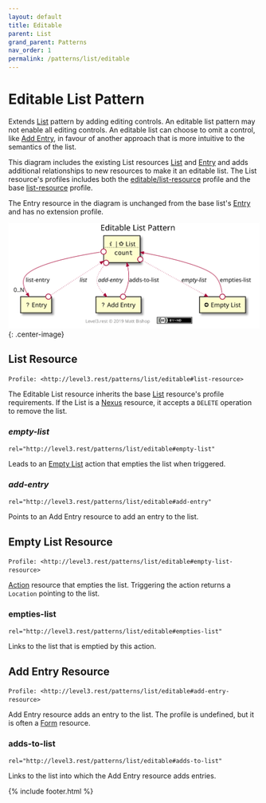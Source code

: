 ```yaml
---
layout: default
title: Editable
parent: List
grand_parent: Patterns
nav_order: 1
permalink: /patterns/list/editable
---
```

# Editable List Pattern

Extends [List](../list.md) pattern by adding editing controls. An editable list pattern may not enable all editing controls. An editable list can choose to omit a control, like [Add Entry](#add-entry-resource), in favour of another approach that is more intuitive to the semantics of the list. 

This diagram includes the existing List resources [List](../list.md#list-resource) and [Entry](../list.md#entry-resource) and adds additional relationships to new resources to make it an editable list. The List resource's profiles includes both the [editable/list-resource](#list-resource) profile and the base [list-resource](../list.md#list-resource) profile.

The Entry resource in the diagram is unchanged from the base list's [Entry](../list.md#entry-resource) and has no extension profile.

![](editable/relations.svg){: .center-image}

## List Resource

`Profile: <http://level3.rest/patterns/list/editable#list-resource>`

The Editable List resource inherits the base [List](../list.md#list-resource) resource's profile requirements. If the List is a [Nexus](../../profiles/nexus.md) resource, it accepts a `DELETE` operation to remove the list.

### *empty-list*

```
rel="http://level3.rest/patterns/list/editable#empty-list"
```

Leads to an [Empty List](#empty-list-resource) action that empties the list when triggered.

### *add-entry*

```
rel="http://level3.rest/patterns/list/editable#add-entry"
```

Points to an Add Entry resource to add an entry to the list.

## Empty List Resource

`Profile: <http://level3.rest/patterns/list/editable#empty-list-resource>`

[Action](../../profiles/action.md) resource that empties the list. Triggering the action returns a `Location` pointing to the list.

### empties-list

```
rel="http://level3.rest/patterns/list/editable#empties-list"
```

Links to the list that is emptied by this action.

## Add Entry Resource

`Profile: <http://level3.rest/patterns/list/editable#add-entry-resource>`

Add Entry resource adds an entry to the list. The profile is undefined, but it is often a [Form](../../profiles/form.md) resource.

### adds-to-list

```
rel="http://level3.rest/patterns/list/editable#adds-to-list"
```

Links to the list into which the Add Entry resource adds entries.

{% include footer.html %}
